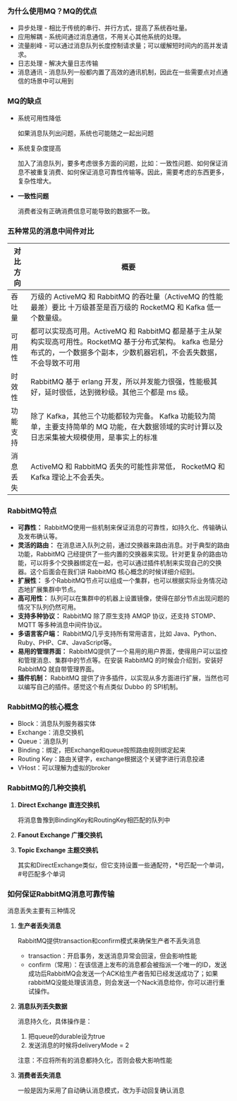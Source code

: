 ### 为什么使用MQ？MQ的优点

- 异步处理 - 相比于传统的串行、并行方式，提高了系统吞吐量。
- 应用解耦 - 系统间通过消息通信，不用关心其他系统的处理。
- 流量削峰 - 可以通过消息队列长度控制请求量；可以缓解短时间内的高并发请求。
- 日志处理 - 解决大量日志传输
- 消息通讯 - 消息队列一般都内置了高效的通讯机制，因此在一些需要点对点通信的场景中可以用到

### MQ的缺点

- 系统可用性降低

  如果消息队列出问题，系统也可能随之一起出问题

- 系统复杂度提高

  加入了消息队列，要多考虑很多方面的问题，比如：一致性问题、如何保证消息不被重复消费、如何保证消息可靠性传输等。因此，需要考虑的东西更多，复杂性增大。

- **一致性问题**

  消费者没有正确消费信息可能导致的数据不一致。

### 五种常见的消息中间件对比

| 对比方向 | 概要                                                         |
| -------- | ------------------------------------------------------------ |
| 吞吐量   | 万级的 ActiveMQ 和 RabbitMQ 的吞吐量（ActiveMQ 的性能最差）要比 十万级甚至是百万级的 RocketMQ 和 Kafka 低一个数量级。 |
| 可用性   | 都可以实现高可用。ActiveMQ 和 RabbitMQ 都是基于主从架构实现高可用性。RocketMQ 基于分布式架构。 kafka 也是分布式的，一个数据多个副本，少数机器宕机，不会丢失数据，不会导致不可用 |
| 时效性   | RabbitMQ 基于 erlang 开发，所以并发能力很强，性能极其好，延时很低，达到微秒级。其他三个都是 ms 级。 |
| 功能支持 | 除了 Kafka，其他三个功能都较为完备。 Kafka 功能较为简单，主要支持简单的 MQ 功能，在大数据领域的实时计算以及日志采集被大规模使用，是事实上的标准 |
| 消息丢失 | ActiveMQ 和 RabbitMQ 丢失的可能性非常低， RocketMQ 和 Kafka 理论上不会丢失。 |

### RabbitMQ特点

- **可靠性：** RabbitMQ使用一些机制来保证消息的可靠性，如持久化、传输确认及发布确认等。
- **灵活的路由：** 在消息进入队列之前，通过交换器来路由消息。对于典型的路由功能，RabbitMQ
  己经提供了一些内置的交换器来实现。针对更复杂的路由功能，可以将多个交换器绑定在一起，也可以通过插件机制来实现自己的交换器。这个后面会在我们讲 RabbitMQ 核心概念的时候详细介绍到。
- **扩展性：** 多个RabbitMQ节点可以组成一个集群，也可以根据实际业务情况动态地扩展集群中节点。
- **高可用性：** 队列可以在集群中的机器上设置镜像，使得在部分节点出现问题的情况下队列仍然可用。
- **支持多种协议：** RabbitMQ 除了原生支持 AMQP 协议，还支持 STOMP、MQTT 等多种消息中间件协议。
- **多语言客户端：** RabbitMQ几乎支持所有常用语言，比如 Java、Python、Ruby、PHP、C#、JavaScript等。
- **易用的管理界面：** RabbitMQ提供了一个易用的用户界面，使得用户可以监控和管理消息、集群中的节点等。在安装 RabbitMQ 的时候会介绍到，安装好 RabbitMQ 就自带管理界面。
- **插件机制：** RabbitMQ 提供了许多插件，以实现从多方面进行扩展，当然也可以编写自己的插件。感觉这个有点类似 Dubbo 的 SPI机制。

### RabbitMQ的核心概念

- Block：消息队列服务器实体
- Exchange：消息交换机
- Queue：消息队列
- Binding：绑定，把Exchange和queue按照路由规则绑定起来
- Routing Key：路由关键字，exchange根据这个关键字进行消息投递
- VHost：可以理解为虚拟的broker

### RabbitMQ的几种交换机

1. **Direct Exchange 直连交换机**

   将消息鲁豫到BindingKey和RoutingKey相匹配的队列中

2. **Fanout Exchange 广播交换机**

3. **Topic Exchange 主题交换机**

   其实和DirectExchange类似，但它支持设置一些通配符，*号匹配一个单词，#号匹配多个单词

### 如何保证RabbitMQ消息可靠传输

消息丢失主要有三种情况

1. **生产者丢失消息**

   RabbitMQ提供transaction和confirm模式来确保生产者不丢失消息

    - transaction：开启事务，发送消息异常会回滚，但会影响性能
    - confirm（常用）：在该信道上发布的消息都会被指派一个唯一的ID，发送成功后RabbitMQ会发送一个ACK给生产者告知已经发送成功了；如果rabbitMQ没能处理该消息，则会发送一个Nack消息给你，你可以进行重试操作。

2. **消息队列丢失数据**

   消息持久化，具体操作是：

    1. 把queue的durable设为true
    2. 发送消息的时候将deliveryMode = 2

   注意：不应将所有的消息都持久化，否则会极大影响性能

3. **消费者丢失消息**

   一般是因为采用了自动确认消息模式，改为手动回复确认消息

